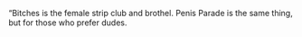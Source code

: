 “Bitches is the female strip club and brothel. Penis Parade is the same thing, but for those who prefer dudes.